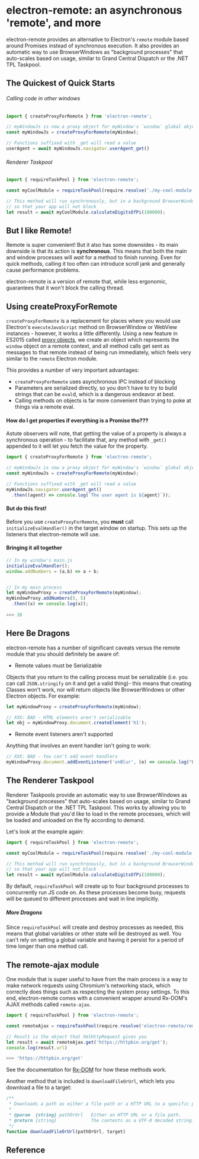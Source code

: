 # electron-remote: an asynchronous 'remote', and more

electron-remote provides an alternative to Electron's `remote` module based around Promises instead of synchronous execution. It also provides an automatic way to use BrowserWindows as "background processes" that auto-scales based on usage, similar to Grand Central Dispatch or the .NET TPL Taskpool.

## The Quickest of Quick Starts

###### Calling code in other windows

```js
import { createProxyForRemote } from 'electron-remote';

// myWindowJs is now a proxy object for myWindow's `window` global object
const myWindowJs = createProxyForRemote(myWindow);

// Functions suffixed with _get will read a value
userAgent = await myWindowJs.navigator.userAgent_get()
```

###### Renderer Taskpool

```js
import { requireTaskPool } from 'electron-remote';

const myCoolModule = requireTaskPool(require.resolve('./my-cool-module'));

// This method will run synchronously, but in a background BrowserWindow process
// so that your app will not block
let result = await myCoolModule.calculateDigitsOfPi(100000);
```

## But I like Remote!

Remote is super convenient! But it also has some downsides - its main downside is that its action is **synchronous**. This means that both the main and window processes will _wait_ for a method to finish running. Even for quick methods, calling it too often can introduce scroll jank and generally cause performance problems. 

electron-remote is a version of remote that, while less ergonomic, guarantees that it won't block the calling thread.

## Using createProxyForRemote

`createProxyForRemote` is a replacement for places where you would use Electron's `executeJavaScript` method on BrowserWindow or WebView instances - however, it works a little differently. Using a new feature in ES2015 called [proxy objects](https://developer.mozilla.org/en-US/docs/Web/JavaScript/Reference/Global_Objects/Proxy), we create an object which represents the `window` object on a remote context, and all method calls get sent as messages to that remote instead of being run immediately, which feels very similar to the `remote` Electron module.

This provides a number of very important advantages:

* `createProxyForRemote` uses asynchronous IPC instead of blocking
* Parameters are serialized directly, so you don't have to try to build strings that can be `eval`d, which is a dangerous endeavor at best.
* Calling methods on objects is far more convenient than trying to poke at things via a remote eval.

#### How do I get properties if everything is a Promise tho???

Astute observers will note, that getting the value of a property is always a synchronous operation - to facilitate that, any method with `_get()` appended to it will let you fetch the value for the property.

```js
import { createProxyForRemote } from 'electron-remote';

// myWindowJs is now a proxy object for myWindow's `window` global object
const myWindowJs = createProxyForRemote(myWindow);

// Functions suffixed with _get will read a value
myWindowJs.navigator.userAgent_get()
  .then((agent) => console.log(`The user agent is ${agent}`));
```

#### But do this first!

Before you use `createProxyForRemote`, you **must** call `initializeEvalHandler()` in the target window on startup. This sets up the listeners that electron-remote will use.

#### Bringing it all together

```js
// In my window's main.js
initializeEvalHandler();
window.addNumbers = (a,b) => a + b;


// In my main process
let myWindowProxy = createProxyForRemote(myWindow);
myWindowProxy.addNumbers(5, 5)
  .then((x) => console.log(x));
  
>>> 10
```

## Here Be Dragons

electron-remote has a number of significant caveats versus the remote module that you should definitely be aware of:

* Remote values must be Serializable

Objects that you return to the calling process must be serializable (i.e. you can call `JSON.stringify` on it and get a valid thing)- this means that creating Classes won't work, nor will return objects like BrowserWindows or other Electron objects. For example:

```js
let myWindowProxy = createProxyForRemote(myWindow);

// XXX: BAD - HTML elements aren't serializable
let obj = myWindowProxy.document.createElement('h1');
```

* Remote event listeners aren't supported

Anything that involves an event handler isn't going to work:

```js
// XXX: BAD - You can't add event handlers
myWindowProxy.document.addEventListener('onBlur', (e) => console.log("Blur!"));
```

## The Renderer Taskpool

Renderer Taskpools provide an automatic way to use BrowserWindows as "background processes" that auto-scales based on usage, similar to Grand Central Dispatch or the .NET TPL Taskpool. This works by allowing you to provide a Module that you'd like to load in the remote processes, which will be loaded and unloaded on the fly according to demand.

Let's look at the example again:

```js
import { requireTaskPool } from 'electron-remote';

const myCoolModule = requireTaskPool(require.resolve('./my-cool-module'));

// This method will run synchronously, but in a background BrowserWindow process
// so that your app will not block
let result = await myCoolModule.calculateDigitsOfPi(100000);
```

By default, `requireTaskPool` will create up to four background processes to concurrently run JS code on. As these processes become busy, requests will be queued to different processes and wait in line implicitly.

##### More Dragons

Since `requireTaskPool` will create and destroy processes as needed, this means that global variables or other state will be destroyed as well. You can't rely on setting a global variable and having it persist for a period of time longer than one method call.

## The remote-ajax module

One module that is super useful to have from the main process is a way to make network requests using Chromium's networking stack, which correctly does things such as respecting the system proxy settings. To this end, electron-remote comes with a convenient wrapper around Rx-DOM's AJAX methods called `remote-ajax`.

```js
import { requireTaskPool } from 'electron-remote';

const remoteAjax = requireTaskPool(require.resolve('electron-remote/remote-ajax'));

// Result is the object that XmlHttpRequest gives you
let result = await remoteAjax.get('https://httpbin.org/get');
console.log(result.url)

>>> 'https://httpbin.org/get'
```

See the documentation for [Rx-DOM](https://github.com/Reactive-Extensions/RxJS-DOM/blob/master/modules/main-ajax/readme.md) for how these methods work.

Another method that is included is `downloadFileOrUrl`, which lets you download a file to a target:

```js
/**
 * Downloads a path as either a file path or a HTTP URL to a specific place
 *
 * @param  {string} pathOrUrl   Either an HTTP URL or a file path.
 * @return {string}             The contents as a UTF-8 decoded string.
 */
function downloadFileOrUrl(pathOrUrl, target)
```

## Reference
